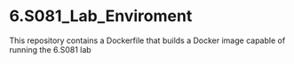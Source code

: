# 6.S081_Lab_Enviroment
This repository contains a Dockerfile that builds a Docker image capable of running the 6.S081 lab
